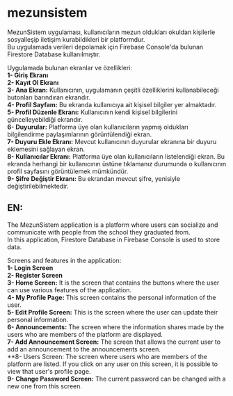 # mezunsistem

MezunSistem uygulaması, kullanıcıların mezun oldukları okuldan kişilerle sosyalleşip iletişim kurabildikleri bir platformdur.  
Bu uygulamada verileri depolamak için Firebase Console'da bulunan Firestore Database kullanılmıştır.

Uygulamada bulunan ekranlar ve özellikleri:  
**1- Giriş Ekranı**  
**2- Kayıt Ol Ekranı**  
**3- Ana Ekran:** Kullanıcının, uygulamanın çeşitli özelliklerini kullanabileceği butonları barındıran ekrandır.  
**4- Profil Sayfam:** Bu ekranda kullanıcıya ait kişisel bilgiler yer almaktadır.  
**5- Profil Düzenle Ekranı:** Kullanıcının kendi kişisel bilgilerini güncelleyebildiği ekrandır.  
**6- Duyurular:** Platforma üye olan kullanıcıların yapmış oldukları bilgilendirme paylaşımlarının görüntülendiği ekran.  
**7- Duyuru Ekle Ekranı:** Mevcut kullanıcının duyurular ekranına bir duyuru eklemesini sağlayan ekran.    
**8- Kullanıcılar Ekranı:** Platforma üye olan kullanıcıların listelendiği ekran. Bu ekranda herhangi bir kullanıcının üstüne tıklamanız durumunda o kullanıcının profil sayfasını görüntülemek mümkündür.  
**9- Şifre Değiştir Ekranı:** Bu ekrandan mevcut şifre, yenisiyle değiştirilebilmektedir.

## EN:
The MezunSistem application is a platform where users can socialize and communicate with people from the school they graduated from.  
In this application, Firestore Database in Firebase Console is used to store data.

Screens and features in the application:  
**1- Login Screen**    
**2- Register Screen**  
**3- Home Screen:** It is the screen that contains the buttons where the user can use various features of the application.  
**4- My Profile Page:** This screen contains the personal information of the user.  
**5- Edit Profile Screen:** This is the screen where the user can update their personal information.  
**6- Announcements:** The screen where the information shares made by the users who are members of the platform are displayed.  
**7- Add Announcement Screen:** The screen that allows the current user to add an announcement to the announcements screen.  
**8- Users Screen: The screen where users who are members of the platform are listed. If you click on any user on this screen, it is possible to view that user's profile page.  
**9- Change Password Screen:** The current password can be changed with a new one from this screen.
